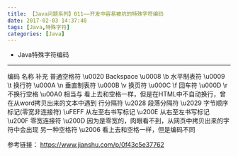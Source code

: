```yaml
---
title: 【Java问题系列】011——开发中容易被坑的特殊字符编码
date: 2017-02-03 14:37:40
tags: [Java,特殊字符]
categories: [Java]
---
```

- Java特殊字符编码
<!-- more -->

--------------------------------


编码  名称  补充
普通空格符   \u0020
Backspace   \u0008  \b
水平制表符   \u0009  \t
换行符 \u000A  \n
垂直制表符   \u000B  \v
换页符 \u000C  \f
回车符 \u000D  \r
不换行空格   \u00A0  相当与 看上去和空格一样，但是在HTML中不自动换行，曾在从word拷贝出来的文本中遇到
行分隔符    \u2028
段落分隔符   \u2029
字节顺序标记(零宽非连接符)  \uFEFF
从左至右书写标记    \u200E
从右至左书写标记    \u200F
零宽连接符   \u200D  因为是零宽的，肉眼看不到，从网页中拷贝出来的字符中会出现
另一种空格符  \u2006  看上去和空格一样，但是编码不同

参考链接：
https://www.jianshu.com/p/0f43c5e37762